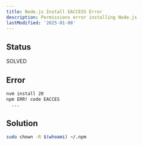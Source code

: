```yaml
---
title: Node.js Install EACCESS Error
description: Permissions error installing Node.js
lastModified: '2025-01-08'
---
```


## Status

SOLVED

## Error

```bash
nvm install 20
npm ERR! code EACCES
  ...
```

## Solution

```bash
sudo chown -R $(whoami) ~/.npm
```
